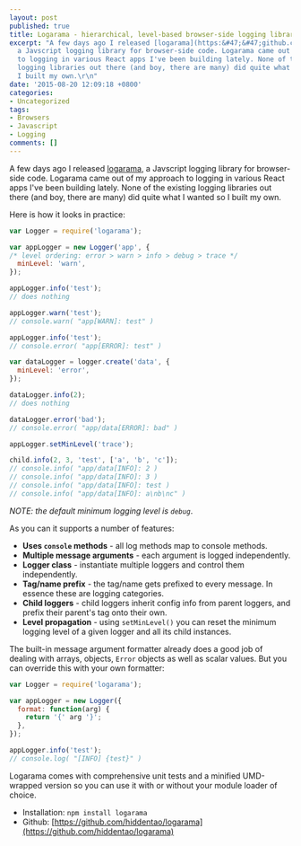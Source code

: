 ```yaml
---
layout: post
published: true
title: Logarama - hierarchical, level-based browser-side logging library
excerpt: "A few days ago I released [logarama](https:&#47;&#47;github.com&#47;hiddentao&#47;logarama),
  a Javscript logging library for browser-side code. Logarama came out of my approach
  to logging in various React apps I've been building lately. None of the existing
  logging libraries out there (and boy, there are many) did quite what I wanted so
  I built my own.\r\n"
date: '2015-08-20 12:09:18 +0800'
categories:
- Uncategorized
tags:
- Browsers
- Javascript
- Logging
comments: []
---
```

A few days ago I released [logarama](https://github.com/hiddentao/logarama), a Javscript logging library for browser-side code. Logarama came out of my approach to logging in various React apps I've been building lately. None of the existing logging libraries out there (and boy, there are many) did quite what I wanted so I built my own.  

Here is how it looks in practice:

```js  
var Logger = require('logarama');

var appLogger = new Logger('app', {  
/* level ordering: error > warn > info > debug > trace */  
  minLevel: 'warn',  
});

appLogger.info('test');  
// does nothing

appLogger.warn('test');  
// console.warn( "app[WARN]: test" )

appLogger.info('test');  
// console.error( "app[ERROR]: test" )

var dataLogger = logger.create('data', {  
  minLevel: 'error',  
});

dataLogger.info(2);  
// does nothing

dataLogger.error('bad');  
// console.error( "app/data[ERROR]: bad" )

appLogger.setMinLevel('trace');

child.info(2, 3, 'test', ['a', 'b', 'c']);  
// console.info( "app/data[INFO]: 2 )  
// console.info( "app/data[INFO]: 3 )  
// console.info( "app/data[INFO]: test )  
// console.info( "app/data[INFO]: a\nb\nc" )

```

_NOTE: the default minimum logging level is `debug`_.

As you can it supports a number of features:

* **Uses `console` methods** - all log methods map to console methods.  
* **Multiple message arguments** - each argument is logged independently.  
* **Logger class** - instantiate multiple loggers and control them independently.  
* **Tag/name prefix** - the tag/name gets prefixed to every message. In essence these are logging categories.  
* **Child loggers** - child loggers inherit config info from parent loggers, and prefix their parent's tag onto their own.  
* **Level propagation** - using `setMinLevel()` you can reset the minimum logging level of a given logger and all its child instances.

The built-in message argument formatter already does a good job of dealing with arrays, objects, `Error` objects as well as scalar values. But you can override this with your own formatter:

```js  
var Logger = require('logarama');

var appLogger = new Logger({  
  format: function(arg) {  
    return '{' arg '}';  
  },  
});

appLogger.info('test');  
// console.log( "[INFO] {test}" )

```

Logarama comes with comprehensive unit tests and a minified UMD-wrapped version so you can use it with or without your module loader of choice.

* Installation: `npm install logarama`  
* Github: [https://github.com/hiddentao/logarama](https://github.com/hiddentao/logarama)